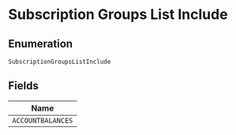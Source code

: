 
# Subscription Groups List Include

## Enumeration

`SubscriptionGroupsListInclude`

## Fields

| Name |
|  --- |
| `ACCOUNTBALANCES` |

